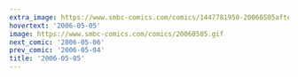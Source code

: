 ```yaml
---
extra_image: https://www.smbc-comics.com/comics/1447781950-20060505after.png
hovertext: '2006-05-05'
image: https://www.smbc-comics.com/comics/20060505.gif
next_comic: '2006-05-06'
prev_comic: '2006-05-04'
title: '2006-05-05'
---
```



